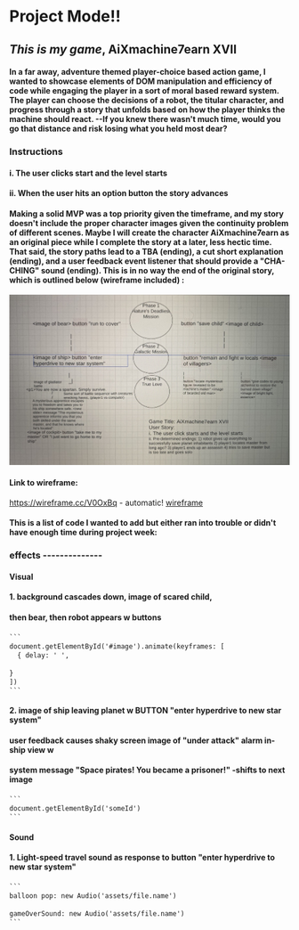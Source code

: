 # Project Mode!!

## *This is my game*, **AiXmachine7earn XVII**

#### In a far away, adventure themed player-choice based action game, I wanted to showcase elements of DOM manipulation and efficiency of code while engaging the player in a sort of moral based reward system. The player can choose the decisions of a robot, the titular character, and progress through a story that unfolds based on how the player thinks the machine should react. --If you knew there wasn't much time, would you go that distance and risk losing what you held most dear? 

### **Instructions**
#### i. The user clicks start and the level starts
#### ii. When the user hits an option button the story advances

#### Making a solid MVP was a top priority given the timeframe, and my story doesn't include the proper character images given the continuity problem of different scenes. Maybe I will create the character **AiXmachine7earn** as an original piece while I complete the story at a later, less hectic time. That said, the story paths lead to a TBA (ending), a cut short explanation (ending), and a user feedback event listener that should provide a "CHA-CHING" sound (ending). This is in no way the end of the original story, which is outlined below (wireframe included) :

![Image of AiXmachine7earn XXVII wireframe](assets/wireframe.jpeg) 

#### Link to wireframe: 
https://wireframe.cc/V0OxBq - automatic!
[wireframe](https://wireframe.cc/V0OxBq)










#### This is a list of code I wanted to add but either ran into trouble or didn't have enough time during project week:
 
### **effects** --------------  
 
####   **Visual**
#### 1. background cascades down, image of scared child, 
#### then bear, then robot appears w buttons 
   
    ```
    document.getElementById('#image').animate(keyframes: [
      { delay: ' ',
        
    }
    ])
    ```

#### 2. image of ship leaving planet w BUTTON "enter hyperdrive to new star system"
#### user feedback causes shaky screen image of "under attack" alarm in-ship view w 
#### system message "Space pirates! You became a prisoner!" -shifts to next image   
    ```
    document.getElementById('someId')
    ```

####  **Sound**
####  1. Light-speed travel sound as response to button "enter hyperdrive to new star system" 
      
    ```
    balloon pop: new Audio('assets/file.name')
  
    gameOverSound: new Audio('assets/file.name')
    ```
